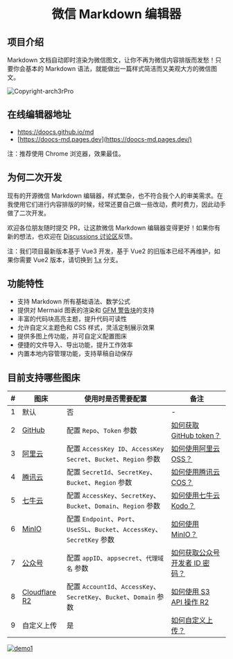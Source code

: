 
<h1 align="center">微信 Markdown 编辑器</h1>

## 项目介绍

Markdown 文档自动即时渲染为微信图文，让你不再为微信内容排版而发愁！只要你会基本的 Markdown 语法，就能做出一篇样式简洁而又美观大方的微信图文。

![Copyright-arch3rPro](https://img.shields.io/badge/Copyright-arch3rPro-ff9800?style=flat&logo=github&logoColor=white)


## 在线编辑器地址

- https://doocs.github.io/md
- [https://doocs-md.pages.dev](https://doocs-md.pages.dev/)

注：推荐使用 Chrome 浏览器，效果最佳。

## 为何二次开发

现有的开源微信 Markdown 编辑器，样式繁杂，也不符合我个人的审美需求。在我使用它们进行内容排版的时候，经常还要自己做一些改动，费时费力，因此动手做了二次开发。

欢迎各位朋友随时提交 PR，让这款微信 Markdown 编辑器变得更好！如果你有新的想法，也欢迎在 [Discussions 讨论区](https://github.com/doocs/md/discussions)反馈。

注：我们项目最新版本基于 Vue3 开发，基于 Vue2 的旧版本已经不再维护，如果你需要 Vue2 版本，请切换到 [1.x](https://github.com/doocs/md/tree/1.x) 分支。

## 功能特性

-  支持 Markdown 所有基础语法、数学公式
-  提供对 Mermaid 图表的渲染和 [GFM 警告块](https://github.com/orgs/community/discussions/16925)的支持
-  丰富的代码块高亮主题，提升代码可读性
-  允许自定义主题色和 CSS 样式，灵活定制展示效果
-  提供多图上传功能，并可自定义配置图床
-  便捷的文件导入、导出功能，提升工作效率
-  内置本地内容管理功能，支持草稿自动保存

## 目前支持哪些图床

| #    | 图床                                                   | 使用时是否需要配置                                           | 备注                                                         |
| ---- | ------------------------------------------------------ | ------------------------------------------------------------ | ------------------------------------------------------------ |
| 1    | 默认                                                   | 否                                                           | -                                                            |
| 2    | [GitHub](https://github.com/)                          | 配置 `Repo`、`Token` 参数                                    | [如何获取 GitHub token？](https://docs.github.com/en/github/authenticating-to-github/creating-a-personal-access-token) |
| 3    | [阿里云](https://www.aliyun.com/product/oss)           | 配置 `AccessKey ID`、`AccessKey Secret`、`Bucket`、`Region` 参数 | [如何使用阿里云 OSS？](https://help.aliyun.com/document_detail/31883.html) |
| 4    | [腾讯云](https://cloud.tencent.com/act/pro/cos)        | 配置 `SecretId`、`SecretKey`、`Bucket`、`Region` 参数        | [如何使用腾讯云 COS？](https://cloud.tencent.com/document/product/436/38484) |
| 5    | [七牛云](https://www.qiniu.com/products/kodo)          | 配置 `AccessKey`、`SecretKey`、`Bucket`、`Domain`、`Region` 参数 | [如何使用七牛云 Kodo？](https://developer.qiniu.com/kodo)    |
| 6    | [MinIO](https://min.io/)                               | 配置 `Endpoint`、`Port`、`UseSSL`、`Bucket`、`AccessKey`、`SecretKey` 参数 | [如何使用 MinIO？](http://docs.minio.org.cn/docs/master/)    |
| 7    | [公众号](https://mp.weixin.qq.com/)                    | 配置 `appID`、`appsecret`、`代理域名` 参数                   | [如何获取公众号开发者 ID 密码？](https://developers.weixin.qq.com/doc/offiaccount/Getting_Started/Getting_Started_Guide.html) |
| 8    | [Cloudflare R2](https://developers.cloudflare.com/r2/) | 配置 `AccountId`、`AccessKey`、`SecretKey`、`Bucket`、`Domain` 参数 | [如何使用 S3 API 操作 R2](https://developers.cloudflare.com/r2/api/s3/api/) |
| 9    | 自定义上传                                             | 是                                                           | [如何自定义上传？](https://github.com/doocs/md?tab=readme-ov-file#自定义上传逻辑) |

[![demo1](https://camo.githubusercontent.com/450296fff3135f915a535118043f5fda4efca1d8310ce85ed6f1afc2d9c5c77e/68747470733a2f2f63646e2d646f6f63732e6f73732d636e2d7368656e7a68656e2e616c6979756e63732e636f6d2f67682f646f6f63732f6d642f696d616765732f64656d6f312e676966)](https://camo.githubusercontent.com/450296fff3135f915a535118043f5fda4efca1d8310ce85ed6f1afc2d9c5c77e/68747470733a2f2f63646e2d646f6f63732e6f73732d636e2d7368656e7a68656e2e616c6979756e63732e636f6d2f67682f646f6f63732f6d642f696d616765732f64656d6f312e676966)